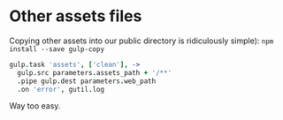 # Other assets files

Copying other assets into our public directory is ridiculously simple):
`npm install --save gulp-copy`
```coffee
gulp.task 'assets', ['clean'], ->
  gulp.src parameters.assets_path + '/**'
  .pipe gulp.dest parameters.web_path
  .on 'error', gutil.log
```

Way too easy.
